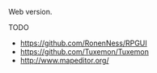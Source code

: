 Web version.


TODO
- https://github.com/RonenNess/RPGUI
- https://github.com/Tuxemon/Tuxemon
- http://www.mapeditor.org/
